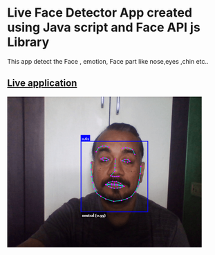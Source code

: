 # Live Face Detector App created using Java script and Face API js Library

This app detect the Face , emotion, Face part like nose,eyes ,chin etc..

## [Live application](https://girishgodage.in/facedetector/) 

<img src="app.gif" width="450" height="350"/>




